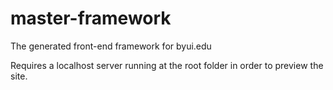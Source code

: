master-framework
================

The generated front-end framework for byui.edu

Requires a localhost server running at the root folder in order to preview the site.
